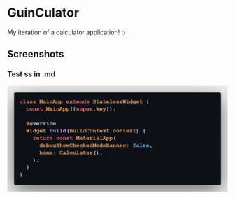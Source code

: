 # GuinCulator

My iteration of a calculator application! :)

## Screenshots

### Test ss in .md
![Screenshot](/lib/screenshots/code.png)